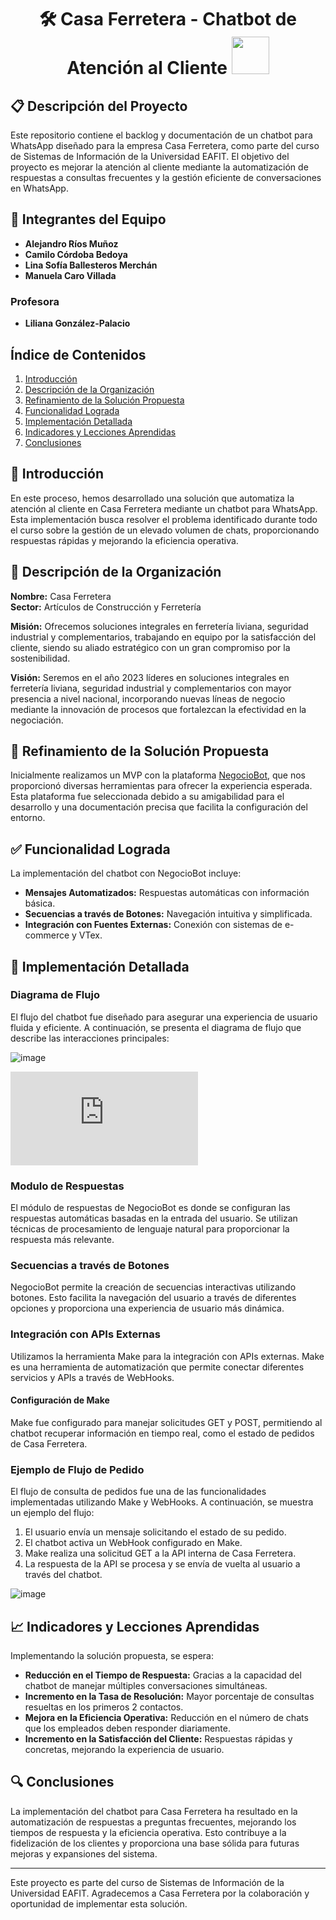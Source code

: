 <h1 align="center">🛠️ Casa Ferretera - Chatbot de Atención al Cliente <img src="https://i.imgur.com/FDGi0fy.png" width="60"/> </h1>

## 📋 Descripción del Proyecto

Este repositorio contiene el backlog y documentación de un chatbot para WhatsApp diseñado para la empresa Casa Ferretera, como parte del curso de Sistemas de Información de la Universidad EAFIT. El objetivo del proyecto es mejorar la atención al cliente mediante la automatización de respuestas a consultas frecuentes y la gestión eficiente de conversaciones en WhatsApp.

## 👥 Integrantes del Equipo

- **Alejandro Ríos Muñoz**
- **Camilo Córdoba Bedoya**
- **Lina Sofía Ballesteros Merchán**
- **Manuela Caro Villada**

### Profesora
- **Liliana González-Palacio**

## Índice de Contenidos

1. [Introducción](#introducción)
2. [Descripción de la Organización](#descripción-de-la-organización)
3. [Refinamiento de la Solución Propuesta](#refinamiento-de-la-solución-propuesta)
4. [Funcionalidad Lograda](#funcionalidad-lograda)
5. [Implementación Detallada](#implementación-detallada)
6. [Indicadores y Lecciones Aprendidas](#indicadores-y-lecciones-aprendidas)
7. [Conclusiones](#conclusiones)

## 📖 Introducción

En este proceso, hemos desarrollado una solución que automatiza la atención al cliente en Casa Ferretera mediante un chatbot para WhatsApp. Esta implementación busca resolver el problema identificado durante todo el curso sobre la gestión de un elevado volumen de chats, proporcionando respuestas rápidas y mejorando la eficiencia operativa.

## 🏢 Descripción de la Organización

**Nombre:** Casa Ferretera  
**Sector:** Artículos de Construcción y Ferretería

**Misión:** Ofrecemos soluciones integrales en ferretería liviana, seguridad industrial y complementarios, trabajando en equipo por la satisfacción del cliente, siendo su aliado estratégico con un gran compromiso por la sostenibilidad.

**Visión:** Seremos en el año 2023 líderes en soluciones integrales en ferretería liviana, seguridad industrial y complementarios con mayor presencia a nivel nacional, incorporando nuevas líneas de negocio mediante la innovación de procesos que fortalezcan la efectividad en la negociación.

## 🔧 Refinamiento de la Solución Propuesta

Inicialmente realizamos un MVP con la plataforma [NegocioBot](https://negociobot.com/), que nos proporcionó diversas herramientas para ofrecer la experiencia esperada. Esta plataforma fue seleccionada debido a su amigabilidad para el desarrollo y una documentación precisa que facilita la configuración del entorno.

## ✅ Funcionalidad Lograda

La implementación del chatbot con NegocioBot incluye:

- **Mensajes Automatizados:** Respuestas automáticas con información básica.
- **Secuencias a través de Botones:** Navegación intuitiva y simplificada.
- **Integración con Fuentes Externas:** Conexión con sistemas de e-commerce y VTex.

## 📜 Implementación Detallada

### Diagrama de Flujo

El flujo del chatbot fue diseñado para asegurar una experiencia de usuario fluida y eficiente. A continuación, se presenta el diagrama de flujo que describe las interacciones principales:

![image](https://github.com/linaballesteros/chatbot-casa-ferretera/assets/65176988/1cb3156e-fbdf-4450-9af7-494798542e8a)

![Diagrama de Flujo](https://github.com/linaballesteros/chatbot-casa-ferretera/blob/main/Diagrama%20Atenci%C3%B3n%20al%20Cliente%20WhatsApp%20-%20Casa%20Ferretera.pdf)

### Modulo de Respuestas

El módulo de respuestas de NegocioBot es donde se configuran las respuestas automáticas basadas en la entrada del usuario. Se utilizan técnicas de procesamiento de lenguaje natural para proporcionar la respuesta más relevante.

### Secuencias a través de Botones

NegocioBot permite la creación de secuencias interactivas utilizando botones. Esto facilita la navegación del usuario a través de diferentes opciones y proporciona una experiencia de usuario más dinámica.

### Integración con APIs Externas

Utilizamos la herramienta Make para la integración con APIs externas. Make es una herramienta de automatización que permite conectar diferentes servicios y APIs a través de WebHooks.

#### Configuración de Make

Make fue configurado para manejar solicitudes GET y POST, permitiendo al chatbot recuperar información en tiempo real, como el estado de pedidos de Casa Ferretera.

### Ejemplo de Flujo de Pedido

El flujo de consulta de pedidos fue una de las funcionalidades implementadas utilizando Make y WebHooks. A continuación, se muestra un ejemplo del flujo:

1. El usuario envía un mensaje solicitando el estado de su pedido.
2. El chatbot activa un WebHook configurado en Make.
3. Make realiza una solicitud GET a la API interna de Casa Ferretera.
4. La respuesta de la API se procesa y se envía de vuelta al usuario a través del chatbot.

![image](https://github.com/linaballesteros/chatbot-casa-ferretera/assets/65176988/8c5212e5-a723-4054-bc71-9312a58e0100)

## 📈 Indicadores y Lecciones Aprendidas

Implementando la solución propuesta, se espera:

- **Reducción en el Tiempo de Respuesta:** Gracias a la capacidad del chatbot de manejar múltiples conversaciones simultáneas.
- **Incremento en la Tasa de Resolución:** Mayor porcentaje de consultas resueltas en los primeros 2 contactos.
- **Mejora en la Eficiencia Operativa:** Reducción en el número de chats que los empleados deben responder diariamente.
- **Incremento en la Satisfacción del Cliente:** Respuestas rápidas y concretas, mejorando la experiencia de usuario.

## 🔍 Conclusiones

La implementación del chatbot para Casa Ferretera ha resultado en la automatización de respuestas a preguntas frecuentes, mejorando los tiempos de respuesta y la eficiencia operativa. Esto contribuye a la fidelización de los clientes y proporciona una base sólida para futuras mejoras y expansiones del sistema.

---

Este proyecto es parte del curso de Sistemas de Información de la Universidad EAFIT. Agradecemos a Casa Ferretera por la colaboración y oportunidad de implementar esta solución.

